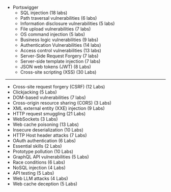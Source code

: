 - Portswigger
   - SQL injection (18 labs)
   - Path traversal vulnerabilities (6 labs)
   - Information disclosure vulnerabilities (5 labs)
   - File upload vulnerabilities (7 labs)
   - OS command injection (5 labs)
   - Business logic vulnerabilities (9 labs)
   - Authentication Vulnerabilities (14 labs)
   - Access control vulnerabilities (13 labs)
   - Server-Side Request Forgery (7 labs)
   - Server-side template injection (7 labs)
   - JSON web tokens (JWT) (8 Labs)
   - Cross-site scripting (XSS) (30 Labs)
---
   - Cross-site request forgery (CSRF) (12 Labs)
   - Clickjacking (5 Labs)
   - DOM-based vulnerabilities (7 labs)
   - Cross-origin resource sharing (CORS) (3 Labs)
   - XML external entity (XXE) injection (9 Labs)
   - HTTP request smuggling (21 Labs)
   - WebSockets (3 Labs)
   - Web cache poisoning (13 Labs)
   - Insecure deserialization (10 Labs)
   - HTTP Host header attacks (7 Labs)
   - OAuth authentication (6 Labs)
   - Essential skills (2 Labs)
   - Prototype pollution (10 Labs)
   - GraphQL API vulnerabilities (5 Labs)
   - Race conditions (6 Labs)
   - NoSQL injection (4 Labs)
   - API testing (5 Labs)
   - Web LLM attacks (4 Labs)
   - Web cache deception (5 Labs)
